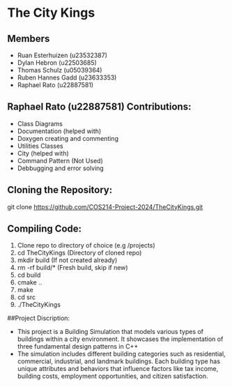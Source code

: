# The City Kings

## Members
- Ruan Esterhuizen (u23532387)
- Dylan Hebron (u22503685)
- Thomas Schulz (u05039364)
- Ruben Hannes Gadd (u23633353)
- Raphael Rato (u22887581)

## Raphael Rato (u22887581) Contributions:
- Class Diagrams
- Documentation (helped with)
- Doxygen creating and commenting
- Utilities Classes
- City (helped with)
- Command Pattern (Not Used)
- Debbugging and error solving

## Cloning the Repository:
git clone https://github.com/COS214-Project-2024/TheCityKings.git

## Compiling Code:
1. Clone repo to directory of choice (e.g /projects)
2. cd TheCityKings    (Directory of cloned repo)
3. mkdir build        (If not created already)
4. rm -rf build/*     (Fresh build, skip if new)
5. cd build
6. cmake ..
7. make
8. cd src
9. ./TheCityKings

##Project Discription:
* This project is a Building Simulation that models various types of buildings within a city environment. It showcases the implementation of three fundamental design patterns in C++
* The simulation includes different building categories such as residential, commercial, industrial, and landmark buildings. Each building type has unique attributes and behaviors that influence factors like tax income, building costs, employment opportunities, and citizen satisfaction.
